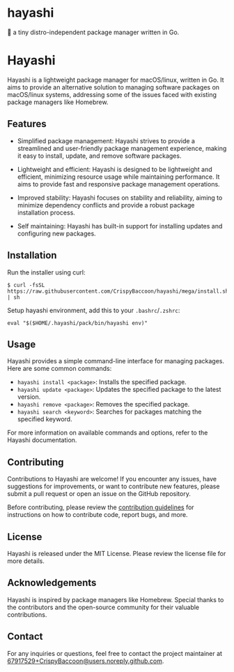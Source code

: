 # hayashi

:seedling: a tiny distro-independent package manager written in Go.

# Hayashi

Hayashi is a lightweight package manager for macOS/linux, written in Go. It aims to
provide an alternative solution to managing software packages on macOS/linux systems,
addressing some of the issues faced with existing package managers like
Homebrew.

## Features

-   Simplified package management: Hayashi strives to provide a streamlined and
    user-friendly package management experience, making it easy to install,
    update, and remove software packages.

-   Lightweight and efficient: Hayashi is designed to be lightweight and
    efficient, minimizing resource usage while maintaining performance. It aims
    to provide fast and responsive package management operations.

-   Improved stability: Hayashi focuses on stability and reliability, aiming to
    minimize dependency conflicts and provide a robust package installation
    process.

-   Self maintaining: Hayashi has built-in support for installing updates and
    configuring new packages.

## Installation

Run the installer using curl:
```shell
$ curl -fsSL https://raw.githubusercontent.com/CrispyBaccoon/hayashi/mega/install.sh | sh
```
Setup hayashi environment, add this to your `.bashrc`/`.zshrc`:
```shell
eval "$($HOME/.hayashi/pack/bin/hayashi env)"
```

## Usage

Hayashi provides a simple command-line interface for managing packages. Here
are some common commands:

-   `hayashi install <package>`: Installs the specified package.
-   `hayashi update <package>`: Updates the specified package to the latest version.
-   `hayashi remove <package>`: Removes the specified package.
-   `hayashi search <keyword>`: Searches for packages matching the specified keyword.

For more information on available commands and options, refer to the Hayashi
documentation.

## Contributing

Contributions to Hayashi are welcome! If you encounter any issues, have
suggestions for improvements, or want to contribute new features, please submit
a pull request or open an issue on the GitHub repository.

Before contributing, please review the [contribution
guidelines](https://github.com/crispybaccoon/hayashi/blob/main/CONTRIBUTING.md)
for instructions on how to contribute code, report bugs, and more.

## License

Hayashi is released under the MIT License. Please review the license file for more details.

## Acknowledgements

Hayashi is inspired by package managers like Homebrew. Special thanks to the
contributors and the open-source community for their valuable contributions.

## Contact

For any inquiries or questions, feel free to contact the project maintainer at
[67917529+CrispyBaccoon@users.noreply.github.com]().
